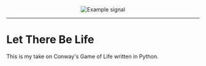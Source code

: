 <div align="center">
  <img src="./examples/gif.gif" alt="Example signal" />
</div>

---

# Let There Be Life

This is my take on Conway's Game of Life written in Python.


